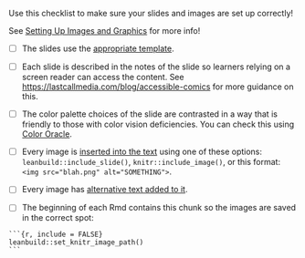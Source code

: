 
Use this checklist to make sure your slides and images are set up correctly!

See [Setting Up Images and Graphics](https://github.com/jhudsl/DaSL_Course_Template_Bookdown/wiki/Setting-up-images-and-graphics) for more info!

- [ ] The slides use the [appropriate template](https://github.com/jhudsl/DaSL_Course_Template_Bookdown/wiki/Setting-up-images-and-graphics).

- [ ] Each slide is described in the notes of the slide so learners relying on a screen reader can access the content. See https://lastcallmedia.com/blog/accessible-comics for more guidance on this.

- [ ] The color palette choices of the slide are contrasted in a way that is friendly to those with color vision deficiencies.
You can check this using [Color Oracle](https://colororacle.org/).

- [ ] Every image is [inserted into the text](https://github.com/jhudsl/DaSL_Course_Template_Bookdown/wiki/Setting-up-images-and-graphics#adding-images-and-graphics-in-text) using one of these options: `leanbuild::include_slide()`, `knitr::include_image()`, or this format: `<img src="blah.png" alt="SOMETHING">`.

- [ ] Every image has [alternative text added to it](https://github.com/jhudsl/DaSL_Course_Template_Bookdown/wiki/Setting-up-images-and-graphics#adding-images-and-graphics-in-text).

- [ ] The beginning of each Rmd contains this chunk so the images are saved in the correct spot:

`````
```{r, include = FALSE}
leanbuild::set_knitr_image_path()
```
`````
